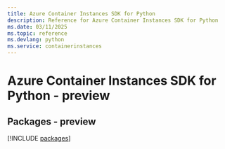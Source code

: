 ```yaml
---
title: Azure Container Instances SDK for Python
description: Reference for Azure Container Instances SDK for Python
ms.date: 03/11/2025
ms.topic: reference
ms.devlang: python
ms.service: containerinstances
---
```

# Azure Container Instances SDK for Python - preview
## Packages - preview
[!INCLUDE [packages](container-instances-index.md)]